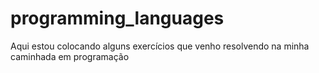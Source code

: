 # programming_languages
Aqui estou colocando alguns exercícios que venho resolvendo na minha caminhada em programação
